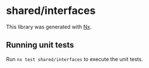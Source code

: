 # shared/interfaces

This library was generated with [Nx](https://nx.dev).

## Running unit tests

Run `nx test shared/interfaces` to execute the unit tests.
